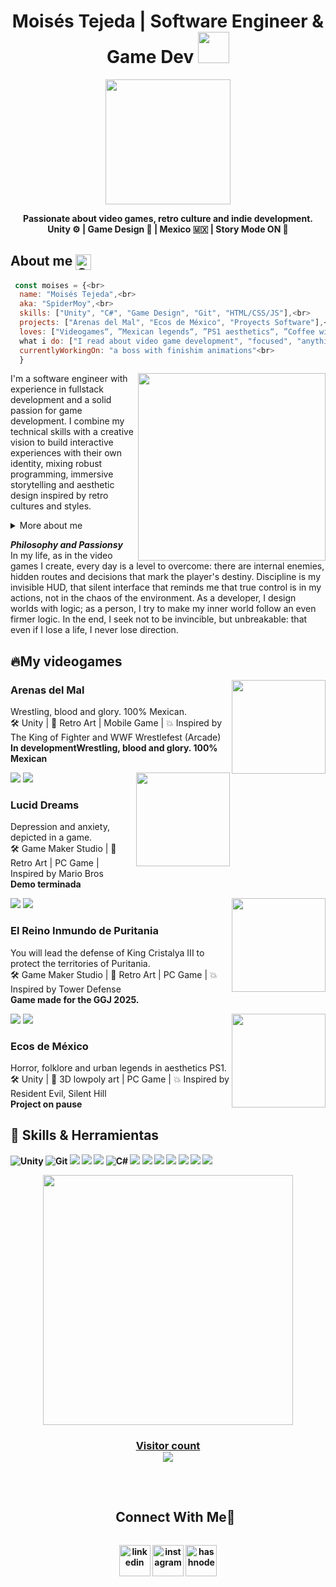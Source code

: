 <h1 align="center">Moisés Tejeda | Software Engineer & Game Dev <img height="50" src="https://emoji.gg/assets/emoji/7333-parrotdance.gif"></h1>

<p align="center">
  <img src="https://media.tenor.com/L45o4zS2XSkAAAAC/arcade-retro.gif" width="200"/>
</p>

<p align="center">
  <b>Passionate about video games, retro culture and indie development.</b><br>
  <b>Unity ⚙️ | Game Design 🎨 | Mexico 🇲🇽 | Story Mode ON 🚀</b>
</p>

<h2>About me <img align="center" alt="GIF" src="https://media4.giphy.com/media/v1.Y2lkPTc5MGI3NjExNmE3Y2g2ajdpc25mN3M4bW53a2NvajU4bnQ0ZGx3bzB2ZXBmeXh0NyZlcD12MV9pbnRlcm5hbF9naWZfYnlfaWQmY3Q9Zw/Ut9IfYd8U1C0CNQi76/giphy.gif" width="25"/> </h2>

```javascript 
 const moises = {<br>
  name: "Moisés Tejeda",<br>
  aka: "SpiderMoy",<br>
  skills: ["Unity", "C#", "Game Design", "Git", "HTML/CSS/JS"],<br>
  projects: ["Arenas del Mal", "Ecos de México", "Proyects Software"],<br>
  loves: ["Videogames“, ”Mexican legends“, ”PS1 aesthetics“, ”Coffee with code"],<br>
  what i do: ["I read about video game development", "focused", "anything that feeds the brain in a healthy way" ],<br>
  currentlyWorkingOn: "a boss with finishim animations"<br>
  }
```
<img align="right" height="300" src="https://media4.giphy.com/media/v1.Y2lkPTc5MGI3NjExcnlrZTg1c3FoZ3o0MzA4ZHJjajFwd2xudWRjbHk1aGYwdW1qd2xqZiZlcD12MV9pbnRlcm5hbF9naWZfYnlfaWQmY3Q9Zw/l3V0yA9zHe5m29sxW/giphy.gif">
  
  I'm a software engineer with experience in fullstack development and a solid passion for game development. I combine my technical skills with a creative vision to build interactive experiences with their own identity, mixing robust programming, immersive storytelling and aesthetic design inspired by retro cultures and styles.
  <details>
  <summary>More about me</summary>

- I currently learning:
    - UI/UX design
    - Game mechanics
    - Monetization strategies
    - Market analysis to better understand how to create games that are not only fun but also sustainable.

 </details>

***Philosophy and Passionsy***<br>
  In my life, as in the video games I create, every day is a level to overcome: there are internal enemies, hidden routes and decisions that mark the player's destiny. Discipline is my invisible HUD, that silent interface that reminds me that true control is in my actions, not in the chaos of the environment. As a developer, I design worlds with logic; as a person, I try to make my inner world follow an even firmer logic. In the end, I seek not to be invincible, but unbreakable: that even if I lose a life, I never lose direction.

  <h2>🔥My videogames</h2>
  <img align="right" height="150" src="https://media3.giphy.com/media/v1.Y2lkPTc5MGI3NjExZTRhdm9qM2owODh6MXlxaDNsdGhhaHRndHlkNnF3azh0OTBlOWp1cyZlcD12MV9pbnRlcm5hbF9naWZfYnlfaWQmY3Q9cw/EbUf8fzEtXjG774Ezh/giphy.gif">
  <h3>Arenas del Mal</h3>
  <p>Wrestling, blood and glory. 100% Mexican.<br>🛠️ Unity | 🎨 Retro Art | Mobile Game | 💥 Inspired by The King of Fighter and WWF Wrestlefest (Arcade)<br> <strong>In developmentWrestling, blood and glory. 100% Mexican</strong> </p>
  <a href="https://www.instagram.com/moyejasdream/" target="_blank">
  <img src=https://img.shields.io/badge/Instagram-%23E4405F.svg?style=for-the-badge&logo=Instagram&logoColor=white/></a>  

<img src="https://user-images.githubusercontent.com/73097560/115834477-dbab4500-a447-11eb-908a-139a6edaec5c.gif">

  <img align="right" height="150" src="https://media3.giphy.com/media/v1.Y2lkPTc5MGI3NjExYnFnZmV5cnhsOHhpMm45c3R3c3ZtdjZrdzlwY3htZ3lseTRwOTdiYSZlcD12MV9pbnRlcm5hbF9naWZfYnlfaWQmY3Q9cw/NVKU0cW5mrmnUtKV18/giphy.gif">
  <h3>Lucid Dreams</h3>
  <p>Depression and anxiety, depicted in a game.<br>🛠️ Game Maker Studio | 🎨 Retro Art | PC Game | Inspired by Mario Bros<br><strong>Demo terminada</strong></p>
  <a href="https://moyejas-dream.itch.io/lucid-dreams" target="_blank">
  <img src=https://img.shields.io/badge/Itch-%23FF0B34.svg?style=for-the-badge&logo=Itch.io&logoColor=white/></a>

<img src="https://user-images.githubusercontent.com/73097560/115834477-dbab4500-a447-11eb-908a-139a6edaec5c.gif">

  <img align="right" height="150" src="https://img.itch.zone/aW1nLzE5NTE0MDMyLnBuZw==/original/TV9uue.png">
  <h3>El Reino Inmundo de Puritania</h3>
  <p>You will lead the defense of King Cristalya III to protect the territories of Puritania.<br>🛠️ Game Maker Studio | 🎨 Retro Art | PC Game | 💥 Inspired by Tower Defense<br><strong>Game made for the GGJ 2025.</strong></p>
  <a href="https://moyejas-dream.itch.io/el-reino-inmundo-de-puritania" target="_blank">
  <img src=https://img.shields.io/badge/Itch-%23FF0B34.svg?style=for-the-badge&logo=Itch.io&logoColor=white/></a>

<img src="https://user-images.githubusercontent.com/73097560/115834477-dbab4500-a447-11eb-908a-139a6edaec5c.gif">  

  <img align="right" height="150" src="https://media2.giphy.com/media/v1.Y2lkPTc5MGI3NjExNGxnODQ2Y2FvZzV5ZWFoNzJoYmloMThkeTgxZDZncGQwaGlnMWJ0YSZlcD12MV9pbnRlcm5hbF9naWZfYnlfaWQmY3Q9Zw/i1bHMzoNuY2x83QK6E/giphy.gif">
  <h3>Ecos de México</h3>
  <p>Horror, folklore and urban legends in aesthetics PS1.<br>🛠️ Unity | 🎨 3D lowpoly art | PC Game | 💥 Inspired by Resident Evil, Silent Hill<br><strong><strong>Project on pause</strong></p>
  


  <section>
    <h2>💾 Skills & Herramientas</h2>
    <div class="badge-container">
      <img src="https://img.shields.io/badge/Unity-000?style=for-the-badge&logo=unity&logoColor=white" alt="Unity">
      <img src="https://img.shields.io/badge/Git-F05032?style=for-the-badge&logo=git&logoColor=white" alt="Git">
      <img src="https://img.shields.io/badge/GODOT-%23FFFFFF.svg?style=for-the-badge&logo=godot-engine">
      <img src="https://img.shields.io/badge/Aseprite-FFFFFF?style=for-the-badge&logo=Aseprite&logoColor=#7D929E">
      <img src="https://img.shields.io/badge/Itch-%23FF0B34.svg?style=for-the-badge&logo=Itch.io&logoColor=white">
      <img src="https://img.shields.io/badge/C%23-68217A?style=for-the-badge&logo=csharp&logoColor=white" alt="C#">
      <img src="https://img.shields.io/badge/c++-%2300599C.svg?style=for-the-badge&logo=c%2B%2B&logoColor=white">
      <img src="https://img.shields.io/badge/python-3670A0?style=for-the-badge&logo=python&logoColor=ffdd54">
      <img src="https://img.shields.io/badge/css3-%231572B6.svg?style=for-the-badge&logo=css3&logoColor=white">
      <img src="https://img.shields.io/badge/GDScript-%2374267B.svg?style=for-the-badge&logo=godotengine&logoColor=white">
      <img src="https://img.shields.io/badge/java-%23ED8B00.svg?style=for-the-badge&logo=openjdk&logoColor=white">
      <img src="https://img.shields.io/badge/html5-%23E34F26.svg?style=for-the-badge&logo=html5&logoColor=white">
      <img src="https://img.shields.io/badge/javascript-%23323330.svg?style=for-the-badge&logo=javascript&logoColor=%23F7DF1E">
    </div>
  </section>

  <p align="center"><a href="https://github.com/Spidermoy10/github-readme-stats"><img src="https://github-readme-stats.vercel.app/api/top-langs/?username=Spidermoy10&layout=compact&theme=chartreuse-dark" width="400"" />

  <h3 align="center"> 
  Visitor count <br>
  <img src="https://profile-counter.glitch.me/Spidermoy10/count.svg" />
  </h3>

  <div id="user-content-toc"><br>
  <ul align="center">
    <summary><h2 style="display: inline-block">Connect With Me🤝</h2></summary>
  </ul>
</div>

<!--icons and links-->
<p align="center">
<a href="www.linkedin.com/in/moisés-u-tejeda-vázquez-7830502a8" target="blank"><img align="center" src="https://user-images.githubusercontent.com/88904952/234979284-68c11d7f-1acc-4f0c-ac78-044e1037d7b0.png" alt="linkedin" height="50" width="50" /></a>
<a href="https://www.instagram.com/moyses_tv/" target="blank"><img align="center" src="https://user-images.githubusercontent.com/88904952/234981169-2dd1e58f-4b7e-468c-8213-034ba62156c3.png" alt="instagram" height="50" width="50" /></a>
<a href="https://moisestejeda.my.canva.site/moisestejeda" target="blank"><img align="center" src="https://user-images.githubusercontent.com/88904952/234982196-562aea17-5532-4550-8c08-1c7cb994a541.png" alt="hashnode" height="50" width="50" /></a>
  
</p>


